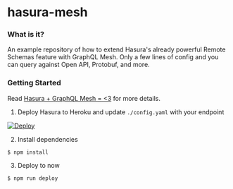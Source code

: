 # hasura-mesh

### What is it?

An example repository of how to extend Hasura's already powerful Remote Schemas feature with GraphQL Mesh. Only a few lines of config and you can query against Open API, Protobuf, and more.

### Getting Started

Read [Hasura + GraphQL Mesh = <3](https://dev.to/stephengfriend/hasura-graphql-mesh-3-5i5) for more details.

1) Deploy Hasura to Heroku and update `./config.yaml` with your endpoint

[![Deploy](https://www.herokucdn.com/deploy/button.svg)](https://heroku.com/deploy?template=https://github.com/hasura/graphql-engine-heroku)

2) Install dependencies

```
$ npm install
```

3) Deploy to now

```
$ npm run deploy
```
